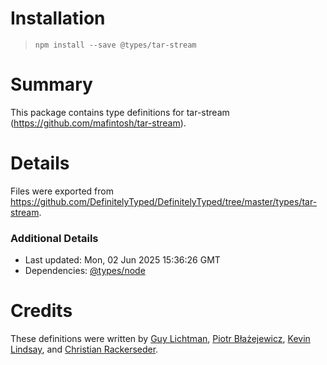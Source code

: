 # Installation
> `npm install --save @types/tar-stream`

# Summary
This package contains type definitions for tar-stream (https://github.com/mafintosh/tar-stream).

# Details
Files were exported from https://github.com/DefinitelyTyped/DefinitelyTyped/tree/master/types/tar-stream.

### Additional Details
 * Last updated: Mon, 02 Jun 2025 15:36:26 GMT
 * Dependencies: [@types/node](https://npmjs.com/package/@types/node)

# Credits
These definitions were written by [Guy Lichtman](https://github.com/glicht), [Piotr Błażejewicz](https://github.com/peterblazejewicz), [Kevin Lindsay](https://github.com/kevin-lindsay-1), and [Christian Rackerseder](https://github.com/screendriver).
